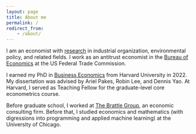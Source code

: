 ```yaml
---
layout: page
title: About me
permalink: /
redirect_from:
    - /about/
---
```


I am an economist with [research](/research) in industrial organization, environmental policy, and related fields. I work as an antitrust economist in the [Bureau of Economics](https://www.ftc.gov/about-ftc/bureaus-offices/bureau-economics) at the US Federal Trade Commission.

I earned my PhD in [Business Economics](https://www.hbs.edu/doctoral/phd-programs/business-economics/) from Harvard University in 2022. My dissertation was advised by Ariel Pakes, Robin Lee, and Dennis Yao. At Harvard, I served as Teaching Fellow for the graduate-level core econometrics course.

Before graduate school, I worked at [The Brattle Group](http://www.brattle.com), an economic consulting firm. Before that, I studied economics and mathematics (with digressions into programming and applied machine learning) at the University of Chicago.
